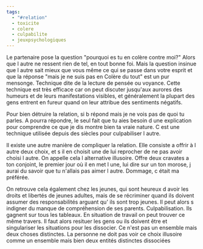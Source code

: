 ```yaml
---
tags:
  - "#relation"
  - toxicite
  - colere
  - culpabilite
  - jeuxpsychologiques
---
```


Le partenaire pose la question "pourquoi es tu en colère contre moi?" Alors que l autre ne ressent rien de tel, en tout bonne foi. Mais la question insinue que l autre sait mieux que vous même ce qui se passe dans votre esprit et que la réponse "mais je ne suis pas en Colère du tout" est un pur mensonge. Technique dite de la lecture de pensée ou voyance. Cette technique est très efficace car on peut discuter jusqu'aux aurores des humeurs et de leurs manifestations visibles, et généralement la plupart des gens entrent en fureur quand on leur attribue des sentiments négatifs.

Pour bien détruire la relation, si b répond mais je ne vois pas de quoi tu parles. A pourra répondre, le seul fait que tu aies besoin d une explication pour comprendre ce que je dis montre bien ta vraie nature. C est une technique utilisée depuis des siècles pour culpabiliser l autre.

Il existe une autre manière de compliquer la relation. Elle consiste a offrir à l autre deux choix, et s il en choisit une de lui reprocher de ne pas avoir choisi l autre. On appelle cela l alternative illusoire. Offre deux cravates a ton conjoint, le premier jour où il en met l une, lui dire sur un ton morose, j aurai du savoir que tu n'allais pas aimer l autre. Dommage, c était ma préférée.

On retrouve cela également chez les jeunes, qui sont heureux d avoir les droits et libertés de jeunes adultes, mais de se récriminer quand ils doivent assumer des responsabilités arguant qu' ils sont trop jeunes. Il peut alors s indigner du manque de compréhension de ses parents. Culpabilisation. Ils gagnent sur tous les tableaux. En situation de travail on peut trouver ce même travers. Il faut alors resituer les gens ou ils doivent être et singulariser les situations pour les dissocier. Ce n'est pas un ensemble mais deux choses distinctes. La personne ne doit pas voir ce choix illusoire comme un ensemble mais bien deux entités distinctes dissociées

